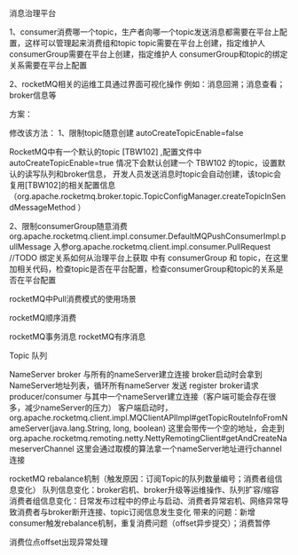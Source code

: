 
消息治理平台

1、consumer消费哪一个topic，生产者向哪一个topic发送消息都需要在平台上配置，这样可以管理起来消费组和topic 
  topic需要在平台上创建，指定维护人
  consumerGroup需要在平台上创建，指定维护人
  consumerGroup和topic的绑定关系需要在平台上配置
  
2、rocketMQ相关的运维工具通过界面可视化操作
  例如：消息回溯；消息查看；broker信息等
  
方案：

修改该方法：
1、限制topic随意创建
   autoCreateTopicEnable=false
   
   RocketMQ中有一个默认的topic [TBW102] ,配置文件中 autoCreateTopicEnable=true 情况下会默认创建一个 TBW102 的topic，设置默认的读写队列和broker信息，
   开发人员发送消息时topic会自动创建，该topic会复用[TBW102]的相关配置信息（org.apache.rocketmq.broker.topic.TopicConfigManager.createTopicInSendMessageMethod ）
   
2、限制consumerGroup随意消费
   org.apache.rocketmq.client.impl.consumer.DefaultMQPushConsumerImpl.pullMessage
   入参org.apache.rocketmq.client.impl.consumer.PullRequest
   //TODO 绑定关系如何从治理平台上获取
   中有 consumerGroup 和 topic，在这里加相关代码，检查topic是否在平台配置，检查consumerGroup和topic的关系是否在平台配置
   
rocketMQ中Pull消费模式的使用场景  
   
rocketMQ顺序消费

rocketMQ事务消息
rocketMQ有序消息

Topic 队列

NameServer
   broker 与所有的nameServer建立连接
     broker启动时会拿到NameServer地址列表，循环所有nameServer 发送 register broker请求
   producer/consumer 与其中一个nameServer建立连接（客户端可能会存在很多，减少nameServer的压力）
     客户端启动时，org.apache.rocketmq.client.impl.MQClientAPIImpl#getTopicRouteInfoFromNameServer(java.lang.String, long, boolean)
     这里会带传一个空的地址，会走到 org.apache.rocketmq.remoting.netty.NettyRemotingClient#getAndCreateNameserverChannel
     这里会通过取模的算法拿一个nameServer地址进行channel连接
   

rocketMQ rebalance机制（触发原因：订阅Topic的队列数量编号；消费者组信息变化）
   队列信息变化：broker宕机、broker升级等运维操作、队列扩容/缩容
   消费者组信息变化：日常发布过程中的停止与启动、消费者异常宕机、网络异常导致消费者与broker断开连接、topic订阅信息发生变化
   带来的问题：新增consumer触发rebalance机制，重复消费问题（offset异步提交）；消费暂停

消费位点offset出现异常处理

   
 
  
  
